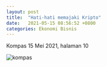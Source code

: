 ```yaml
---
layout: post
title:  "Hati-hati memajaki Kripto"
date:   2021-05-15 08:56:52 +0800
categories: Ekonomi Bisnis
---
```

Kompas 15 Mei 2021, halaman 10

![kompas]({{site.url}}/{{site.baseurl}}/assets/2021/mei/Kompas-2021-05-15-hal-10.png)

